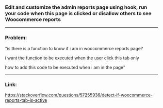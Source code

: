 ### Edit and customize the admin reports page using hook, run your code when this page is clicked or disallow others to see Woocommerce reports

---

### Problem:

"is there is a function to know if i am in woocommerce reports page?

i want the function to be executed when the user click this tab only

how to add this code to be executed when i am in the page"

---

### Link: 
https://stackoverflow.com/questions/57255936/detect-if-woocommerce-reports-tab-is-active
